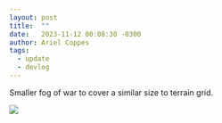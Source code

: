 ```yaml
---
layout: post
title:  ""
date:   2023-11-12 00:08:30 -0300
author: Ariel Coppes
tags:
  - update
  - devlog
---
```


Smaller fog of war to cover a similar size to terrain grid. 

<div class="post-image">
<img src="/assets/shipminer-mining-02.gif"/>
</div>